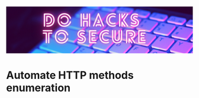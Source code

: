 ![img](https://github.com/thevillagehacker/thevillagehacker/blob/master/Do%20Hacks%20to%20Secure.png)

# Automate HTTP methods enumeration
